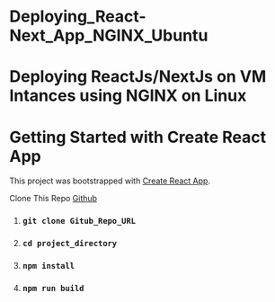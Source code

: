 # Deploying_React-Next_App_NGINX_Ubuntu
Deploying ReactJs/NextJs on VM Intances using NGINX on Linux
=======
# Getting Started with Create React App

This project was bootstrapped with [Create React App](https://github.com/facebook/create-react-app).

Clone This Repo [Github](https://github.com/HimanshuAwasthi24/Deploying_React-Next_App_NGINX_Ubuntu.git)

1) ### `git clone Gitub_Repo_URL`

2) ### `cd project_directory`

3) ### `npm install`

4) ### `npm run build`

